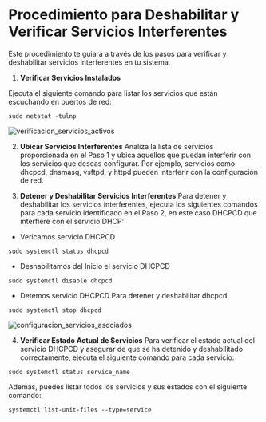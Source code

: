 
# Procedimiento para Deshabilitar y Verificar Servicios Interferentes

Este procedimiento te guiará a través de los pasos para verificar y deshabilitar servicios interferentes en tu sistema.

1. **Verificar Servicios Instalados**

Ejecuta el siguiente comando para listar los servicios que están escuchando en puertos de red:

```shell
sudo netstat -tulnp
```
![verificacion_servicios_activos](https://github.com/AndresYE/Network_Service_on_Containers/assets/113482367/9694079b-1375-4218-a7b0-5952376796c9)


2. **Ubicar Servicios Interferentes**
Analiza la lista de servicios proporcionada en el Paso 1 y ubica aquellos que puedan interferir con los servicios que deseas configurar. Por ejemplo, servicios como dhcpcd, dnsmasq, vsftpd, y httpd pueden interferir con la configuración de red.

3. **Detener y Deshabilitar Servicios Interferentes**
Para detener y deshabilitar los servicios interferentes, ejecuta los siguientes comandos para cada servicio identificado en el Paso 2, en este caso DHCPCD que interfiere con el servicio DHCP:
- Vericamos servicio DHCPCD
```shell
sudo systemctl status dhcpcd
```
- Deshabilitamos del Inicio el servicio DHCPCD
```shell
sudo systemctl disable dhcpcd
```
- Detemos servicio DHCPCD
Para detener y deshabilitar dhcpcd:
```shell
sudo systemctl stop dhcpcd
```

![configuracion_servicios_asociados](https://github.com/AndresYE/Network_Service_on_Containers/assets/113482367/1525f854-3e6a-4a00-a2e1-d819d13b475b)


4. **Verificar Estado Actual de Servicios**
Para verificar el estado actual del servicio DHCPCD y asegurar de que se ha detenido y deshabilitado correctamente, ejecuta el siguiente comando para cada servicio:
```shell
sudo systemctl status service_name
```


Además, puedes listar todos los servicios y sus estados con el siguiente comando:

```shell
systemctl list-unit-files --type=service
```

